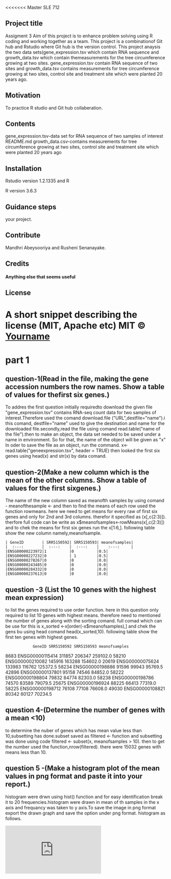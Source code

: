 <<<<<<< Master
SLE 712
## Project title
Assigment 3
Aim of this project is to enhance problem solving using R coding and working together as a team. This project is a combinationof Git hub and Rstudio where Git hub is the version control.
This project anaysis the two data sets(gene_expression.tsv which contain RNA sequence and growth_data.tsv which contain themeasurements for the tree circumference growing at two sites. 
gene_expression.tsv contain RNA sequence of two sites and growth_data.tsv contains measurements for tree circumference growing at two sites, control site and treatment site which were planted 20 years ago.


## Motivation
To practice R studio and Git hub collaberation.

## Contents
gene_expression.tsv-data set for RNA sequence of two samples of interest
README.md
growth_data.csv-contains measurements for tree circumference growing at two sites, control site and treatment site which were planted 20 years ago
## Installation
Rstudio version 1.2.1335 and R

R version 3.6.3

## Guidance steps

your project.
## Contribute
Mandhri Abeysooriya and Rusheni Senanayake.
## Credits

#### Anything else that seems useful
## License
A short snippet describing the license (MIT, Apache etc)
MIT © [Yourname]()
=======



# part 1
## question-1(Read in the file, making the gene accession numbers the row names. Show a table of values for thefirst six genes.)

To addres the first question initially requiredto download the given file "gene_expression.tsv” contains RNA-seq count data for two samples of interest.Therefore used the comand download.file ("URL",destfile="name").i this comand, destfile="name" used to give the destination and name for the downloaded file.secondly,read the file using comand read.table("name of the file").then to make an object, the data set needed to be saved under a name in environment. So for that, the name of the object will be given as "x"
In oder to save the file as an object, run the command. x<-read.table("geneexpression.tsv", header = TRUE)
 then looked the first six genes using head(x) and str(x) by data comand.

## question-2(Make a new column which is the mean of the other columns. Show a table of values for the first sixgenes.)

The name of the new column saved as meanofth samples by using comand - meanofthesample <- and then to find the means of each row used the function rowmeans. here we need to get means for every raw of first six genes and only for 2nd and 3rd columns. therefor it specified as (x[,c(2:3)]). therfore full code can be write as x$meanofsamples<-rowMeans(x[,c(2:3)]) and to chek the means for first six genes run the   x[1:6,].
following table show the new column namely,meanofsample.

    | GeneID        | SRR5150592| SRR5150593| meanofsamples|
    |  :---:        |  :---:    |  :---:    |    :---:     |
    |ENSG00000223972|1          |0          |0.5|
    |ENSG00000227232|0          | 1         |0.5|
    |ENSG00000278267|0          |0          |0.0|
    |ENSG00000243485|0          |0          |0.0|
    |ENSG00000284332|0          |0          |0.0|
    |ENSG00000237613|0          |0          |0.0|
 
 
 
## question -3 (List the 10 genes with the highest mean expression)

to list the genes required to use order function. here in this question only required to list 10 genes with highest means. therefore need to mentioned the number of genes along with the sorting comand. full comad which can be use for this is x_sorted <-x[order(-x$meanofsamples),] and chek the gens bu using head comand head(x_sorted,10).
 following table show the first ten genes with highest genes.
 
                GeneID SRR5150592 SRR5150593 meanofsamples
8683  ENSG00000115414     311857     206347      259102.0
58210 ENSG00000210082     145916     163288      154602.0
20619 ENSG00000075624     133983     116762      125372.5
58234 ENSG00000198886      91596      99943       95769.5
42896 ENSG00000137801      95158      74546       84852.0
58222 ENSG00000198804      79832      84774       82303.0
58238 ENSG00000198786      74570      83589       79079.5
25675 ENSG00000196924      88225      66413       77319.0
58225 ENSG00000198712      76108      77108       76608.0
49030 ENSG00000108821      80342      60127       70234.5

## question 4-(Determine the number of genes with a mean <10)
to determine the nuber of genes which has mean value less than 10,subsetting has done.subset saved as filtered <- function and subsetting was done using code filtered <- subset(x, meanofsamples > 10). then to get the number used the function,nrow(filtered). there were 15032 genes with means less than 10.

## question 5 -(Make a histogram plot of the mean values in png format and paste it into your report.)
histogram were drwn using hist() function and for easy identification break it to 20 frequencies.histogram were drawn in mean of th samples in the x axis and frequancy was taken to y axis.To save the image in png format export the drawn graph and save the option under png format.
histogram as follows.

![histogram](http://118.138.234.73:8787/files/project/Assignment-3-final/histogram.pdf)



